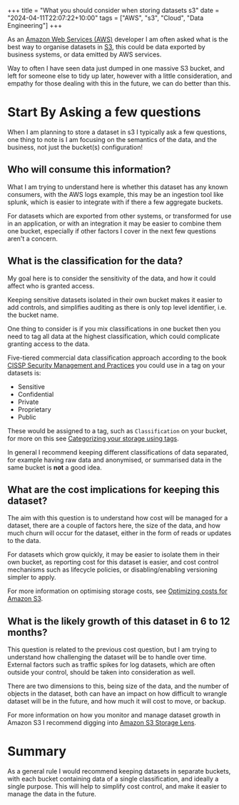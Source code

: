 +++
title = "What you should consider when storing datasets s3"
date = "2024-04-11T22:07:22+10:00"
tags = ["AWS", "s3", "Cloud", "Data Engineering"]
+++

As an [Amazon Web Services (AWS)](https://aws.amazon.com) developer I am often asked what is the best way to organise datasets in [S3](https://aws.amazon.com/s3/), this could be data exported by business systems, or data emitted by AWS services.

Way to often I have seen data just dumped in one massive S3 bucket, and left for someone else to tidy up later, however with a little consideration, and empathy for those dealing with this in the future, we can do better than this.

# Start By Asking a few questions

When I am planning to store a dataset in s3 I typically ask a few questions, one thing to note is I am focusing on the semantics of the data, and the business, not just the bucket(s) configuration!

## Who will consume this information?

What I am trying to understand here is whether this dataset has any known consumers, with the AWS logs example, this may be an ingestion tool like splunk, which is easier to integrate with if there a few aggregate buckets. 

For datasets which are exported from other systems, or transformed for use in an application, or with an integration it may be easier to combine them one bucket, especially if other factors I cover in the next few questions aren't a concern.

## What is the classification for the data?

My goal here is to consider the sensitivity of the data, and how it could affect who is granted access. 

Keeping sensitive datasets isolated in their own bucket makes it easier to add controls, and simplifies auditing as there is only top level identifier, i.e. the bucket name. 

One thing to consider is if you mix classifications in one bucket then you need to tag all data at the highest classification, which could complicate granting access to the data.


Five-tiered commercial data classification approach according to the book [CISSP Security Management and Practices](https://www.pearsonitcertification.com/articles/article.aspx?p=30287&seqNum=9) you could use in a tag on your datasets is:
- Sensitive
- Confidential
- Private
- Proprietary
- Public

These would be assigned to a tag, such as `Classification` on your bucket, for more on this see [Categorizing your storage using tags](https://docs.aws.amazon.com/AmazonS3/latest/userguide/object-tagging.html).

In general I recommend keeping different classifications of data separated, for example having raw data and anonymised, or summarised data in the same bucket is **not** a good idea.

## What are the cost implications for keeping this dataset?

The aim with this question is to understand how cost will be managed for a dataset, there are a couple of factors here, the size of the data, and how much churn will occur for the dataset, either in the form of reads or updates to the data.

For datasets which grow quickly, it may be easier to isolate them in their own bucket, as reporting cost for this dataset is easier, and cost control mechanisms such as lifecycle policies, or disabling/enabling versioning simpler to apply.

For more information on optimising storage costs, see [Optimizing costs for Amazon S3](https://aws.amazon.com/s3/cost-optimization/).

## What is the likely growth of this dataset in 6 to 12 months?

This question is related to the previous cost question, but I am trying to understand how challenging the dataset will be to handle over time. External factors such as traffic spikes for log datasets, which are often outside your control, should be taken into consideration as well.

There are two dimensions to this, being size of the data, and the number of objects in the dataset, both can have an impact on how difficult to wrangle dataset will be in the future, and how much it will cost to move, or backup.

For more information on how you monitor and manage dataset growth in Amazon S3 I recommend digging into [Amazon S3 Storage Lens](https://aws.amazon.com/s3/storage-lens/).

# Summary

As a general rule I would recommend keeping datasets in separate buckets, with each bucket containing data of a single classification, and ideally a single purpose. This will help to simplify cost control, and make it easier to manage the data in the future.